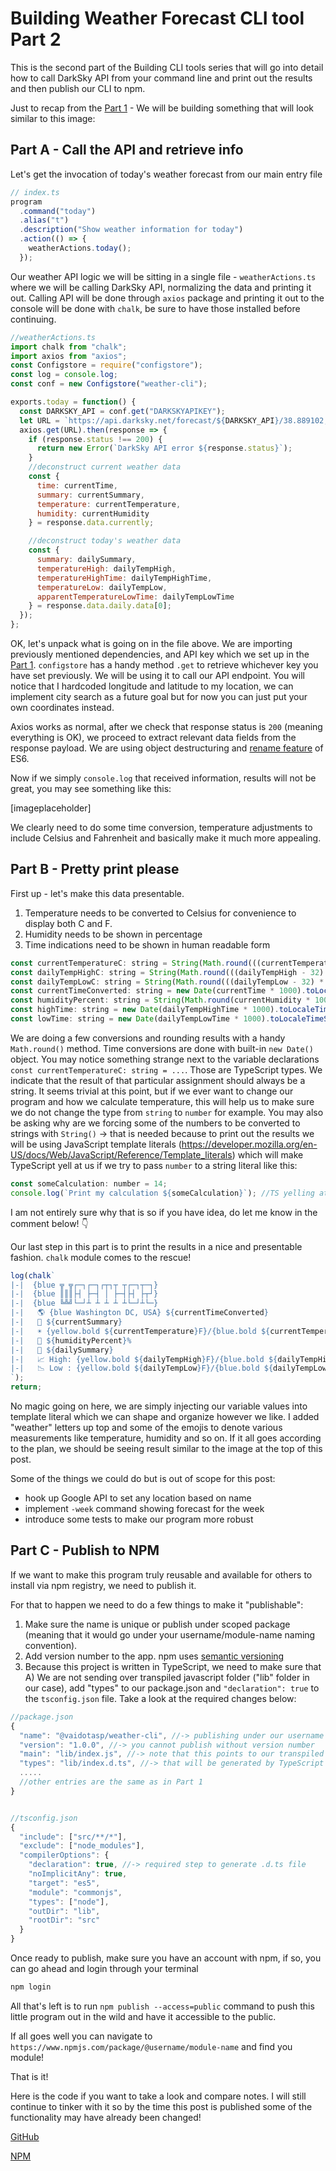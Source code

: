 # Building Weather Forecast CLI tool Part 2

This is the second part of the Building CLI tools series that will go into detail how to call DarkSky API from your command line and print out the results and then publish our CLI to npm.

Just to recap from the [Part 1](https://dev.to/vaidotas/building-weather-forecast-cli-tool-part-1-2mdj) - We will be building something that will look similar to this image:



## Part A - Call the API and retrieve info

Let's get the invocation of today's weather forecast from our main entry file

```javascript
// index.ts
program
  .command("today")
  .alias("t")
  .description("Show weather information for today")
  .action(() => {
    weatherActions.today();
  });
```

Our weather API logic we will be sitting in a single file - `weatherActions.ts` where we will be calling DarkSky API, normalizing the data and printing it out. Calling API will be done through `axios` package and printing it out to the console will be done with `chalk`, be sure to have those installed before continuing.

```javascript
//weatherActions.ts
import chalk from "chalk";
import axios from "axios";
const Configstore = require("configstore");
const log = console.log;
const conf = new Configstore("weather-cli");

exports.today = function() {
  const DARKSKY_API = conf.get("DARKSKYAPIKEY");
  let URL = `https://api.darksky.net/forecast/${DARKSKY_API}/38.889102,-77.050637?exclude=minutely`;
  axios.get(URL).then(response => {
    if (response.status !== 200) {
      return new Error(`DarkSky API error ${response.status}`);
    }
    //deconstruct current weather data
    const {
      time: currentTime,
      summary: currentSummary,
      temperature: currentTemperature,
      humidity: currentHumidity
    } = response.data.currently;

    //deconstruct today's weather data
    const {
      summary: dailySummary,
      temperatureHigh: dailyTempHigh,
      temperatureHighTime: dailyTempHighTime,
      temperatureLow: dailyTempLow,
      apparentTemperatureLowTime: dailyTempLowTime
    } = response.data.daily.data[0];
  });
};
```

OK, let's unpack what is going on in the file above. We are importing previously mentioned dependencies, and API key which we set up in the [Part 1](https://dev.to/vaidotas/building-weather-forecast-cli-tool-part-1-2mdj).
`configstore` has a handy method `.get` to retrieve whichever key you have set previously. We will be using it to call our API endpoint. You will notice that I hardcoded longitude and latitude to my location, we can implement city search as a future goal but for now you can just put your own coordinates instead.

Axios works as normal, after we check that response status is `200` (meaning everything is OK), we proceed to extract relevant data fields from the response payload. We are using object destructuring and [rename feature](https://developer.mozilla.org/en-US/docs/Web/JavaScript/Reference/Operators/Destructuring_assignment) of ES6.

Now if we simply `console.log` that received information, results will not be great, you may see something like this:

[imageplaceholder]

We clearly need to do some time conversion, temperature adjustments to include Celsius and Fahrenheit and basically make it much more appealing.

## Part B - Pretty print please

First up - let's make this data presentable.

1. Temperature needs to be converted to Celsius for convenience to display both C and F.
2. Humidity needs to be shown in percentage
3. Time indications need to be shown in human readable form

```javascript
const currentTemperatureC: string = String(Math.round(((currentTemperature - 32) * 5) / 9));
const dailyTempHighC: string = String(Math.round(((dailyTempHigh - 32) * 5) / 9));
const dailyTempLowC: string = String(Math.round(((dailyTempLow - 32) * 5) / 9));
const currentTimeConverted: string = new Date(currentTime * 1000).toLocaleTimeString();
const humidityPercent: string = String(Math.round(currentHumidity * 100));
const highTime: string = new Date(dailyTempHighTime * 1000).toLocaleTimeString();
const lowTime: string = new Date(dailyTempLowTime * 1000).toLocaleTimeString();
```

We are doing a few conversions and rounding results with a handy `Math.round()` method. Time conversions are done with built-in `new Date()` object. You may notice something strange next to the variable declarations `const currentTemperatureC: string = ...`. Those are TypeScript types. We indicate that the result of that particular assignment should always be a string. It seems trivial at this point, but if we ever want to change our program and how we calculate temperature, this will help us to make sure we do not change the type from `string` to `number` for example. You may also be asking why are we forcing some of the numbers to be converted to strings with `String()` -> that is needed because to print out the results we will be using JavaScript template literals (https://developer.mozilla.org/en-US/docs/Web/JavaScript/Reference/Template_literals) which will make TypeScript yell at us if we try to pass `number` to a string literal like this:

```javascript
const someCalculation: number = 14;
console.log(`Print my calculation ${someCalculation}`); //TS yelling at us here!
```

I am not entirely sure why that is so if you have idea, do let me know in the comment below! 👇

Our last step in this part is to print the results in a nice and presentable fashion. `chalk` module comes to the rescue!

```javascript
log(chalk`
|-|  {blue ╦ ╦┌─┐┌─┐┌┬┐┬ ┬┌─┐┬─┐}
|-|  {blue ║║║├┤ ├─┤ │ ├─┤├┤ ├┬┘}
|-|  {blue ╚╩╝└─┘┴ ┴ ┴ ┴ ┴└─┘┴└─}
|-|   🌎 {blue Washington DC, USA} ${currentTimeConverted}            
|-|   🐡 ${currentSummary}                                        
|-|   ☀️ {yellow.bold ${currentTemperature}F}/{blue.bold ${currentTemperatureC}C}                       
|-|   🌊 ${humidityPercent}%                              
|-|   📇 ${dailySummary}                                    
|-|   📈 High: {yellow.bold ${dailyTempHigh}F}/{blue.bold ${dailyTempHighC}C} At: ${highTime} 
|-|   📉 Low : {yellow.bold ${dailyTempLow}F}/{blue.bold ${dailyTempLowC}C} At: ${lowTime}     
`);
return;
```

No magic going on here, we are simply injecting our variable values into template literal which we can shape and organize however we like. I added "weather" letters up top and some of the emojis to denote various measurements like temperature, humidity and so on. If it all goes according to the plan, we should be seeing result similar to the image at the top of this post.

Some of the things we could do but is out of scope for this post:

- hook up Google API to set any location based on name
- implement `-week` command showing forecast for the week
- introduce some tests to make our program more robust

## Part C - Publish to NPM

If we want to make this program truly reusable and available for others to install via npm registry, we need to publish it.

For that to happen we need to do a few things to make it "publishable":

1. Make sure the name is unique or publish under scoped package (meaning that it would go under your username/module-name naming convention).
2. Add version number to the app. npm uses [semantic versioning](https://docs.npmjs.com/about-semantic-versioning)
3. Because this project is written in TypeScript, we need to make sure that A) We are not sending over transpiled javascript folder ("lib" folder in our case), add "types" to our package.json and `"declaration": true` to the `tsconfig.json` file. Take a look at the required changes below:

```javascript
//package.json
{
  "name": "@vaidotasp/weather-cli", //-> publishing under our username let's us not worry about unique naming
  "version": "1.0.0", //-> you cannot publish without version number
  "main": "lib/index.js", //-> note that this points to our transpiled .js entry file
  "types": "lib/index.d.ts", //-> that will be generated by TypeScript
  .....
  //other entries are the same as in Part 1
}


//tsconfig.json
{
  "include": ["src/**/*"],
  "exclude": ["node_modules"],
  "compilerOptions": {
    "declaration": true, //-> required step to generate .d.ts file
    "noImplicitAny": true,
    "target": "es5",
    "module": "commonjs",
    "types": ["node"],
    "outDir": "lib",
    "rootDir": "src"
  }
}
```

Once ready to publish, make sure you have an account with npm, if so, you can go ahead and login through your terminal

```javascript
npm login
```

All that's left is to run `npm publish --access=public` command to push this little program out in the wild and have it accessible to the public.

If all goes well you can navigate to `https://www.npmjs.com/package/@username/module-name` and find you module!

That is it!

Here is the code if you want to take a look and compare notes. I will still continue to tinker with it so by the time this post is published some of the functionality may have already been changed!

[GitHub](https://github.com/vaidotasp/weather-cli-tool)

[NPM](https://www.npmjs.com/package/@vaidotasp/weather-cli)
